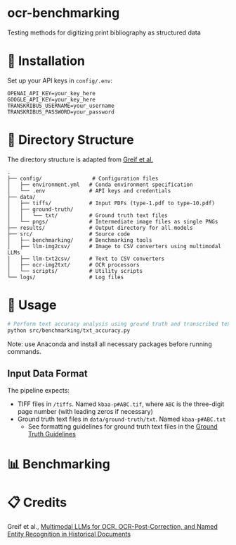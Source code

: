 # ocr-benchmarking

Testing methods for digitizing print bibliography as structured data

# 🚀 Installation

Set up your API keys in `config/.env`:

```
OPENAI_API_KEY=your_key_here
GOOGLE_API_KEY=your_key_here
TRANSKRIBUS_USERNAME=your_username
TRANSKRIBUS_PASSWORD=your_password
```

# 📁 Directory Structure

The directory structure is adapted from [Greif et al.](#-credits)

```
.
├── config/                # Configuration files
│   ├── environment.yml   # Conda environment specification
│   └── .env              # API keys and credentials
├── data/
│   ├── tiffs/            # Input PDFs (type-1.pdf to type-10.pdf)
│   ├── ground-truth/
│   │   └── txt/          # Ground truth text files
│   └── pngs/             # Intermediate image files as single PNGs
├── results/              # Output directory for all models
├── src/                  # Source code
│   ├── benchmarking/     # Benchmarking tools
│   ├── llm-img2csv/      # Image to CSV converters using multimodal LLMs
│   ├── llm-txt2csv/      # Text to CSV converters
│   ├── ocr-img2txt/      # OCR processors
│   └── scripts/          # Utility scripts
└── logs/                 # Log files
```

# 🔧 Usage

```bash
# Perform text accuracy analysis using ground truth and transcribed text files
python src/benchmarking/txt_accuracy.py
```

Note: use Anaconda and install all necessary packages before running commands.

## Input Data Format

The pipeline expects:
- TIFF files in `/tiffs`. Named `kbaa-p#ABC.tif`, where `ABC` is the three-digit page number (with leading zeros if necessary)
- Ground truth text files in `data/ground-truth/txt`. Named `kbaa-p#ABC.txt`
  - See formatting guidelines for ground truth text files in the [Ground Truth Guidelines](./ground-truth-guidelines.md)

# 📊 Benchmarking

# 📋 Credits

Greif et al., [Multimodal LLMs for OCR, OCR-Post-Correction, and Named Entity Recognition in Historical Documents](https://github.com/niclasgriesshaber/llm_historical_dataset_benchmarking)